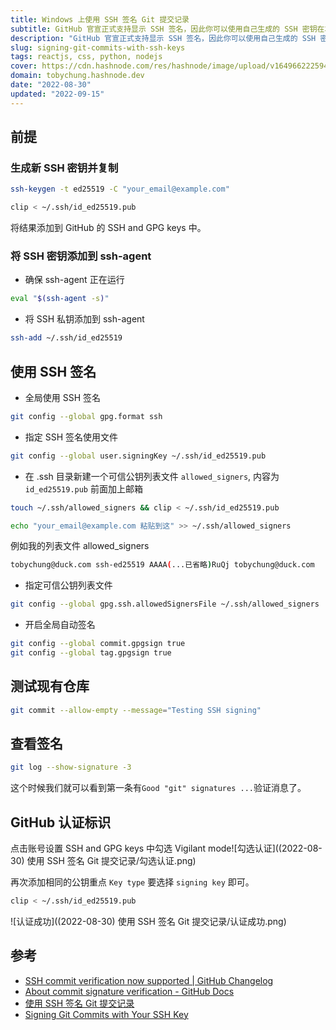 ```yaml
---
title: Windows 上使用 SSH 签名 Git 提交记录
subtitle: GitHub 官宣正式支持显示 SSH 签名，因此你可以使用自己生成的 SSH 密钥在本地签名提交记录以防止他人冒充伪造提交记录
description: "GitHub 官宣正式支持显示 SSH 签名，因此你可以使用自己生成的 SSH 密钥在本地签名提交记录以防止他人冒充伪造提交记录"
slug: signing-git-commits-with-ssh-keys
tags: reactjs, css, python, nodejs
cover: https://cdn.hashnode.com/res/hashnode/image/upload/v1649662225945/7f_c6UxhR.jpg?auto=compress
domain: tobychung.hashnode.dev
date: "2022-08-30"
updated: "2022-09-15"
---
```


## 前提

### 生成新 SSH 密钥并复制

```bash
ssh-keygen -t ed25519 -C "your_email@example.com"
```

```bash
clip < ~/.ssh/id_ed25519.pub
```

将结果添加到 GitHub 的 SSH and GPG keys 中。

### 将 SSH 密钥添加到 ssh-agent

- 确保 ssh-agent 正在运行

```bash
eval "$(ssh-agent -s)"
```

- 将 SSH 私钥添加到 ssh-agent

```bash
ssh-add ~/.ssh/id_ed25519
```

## 使用 SSH 签名

- 全局使用 SSH 签名

```bash
git config --global gpg.format ssh
```

- 指定 SSH 签名使用文件

```bash
git config --global user.signingKey ~/.ssh/id_ed25519.pub
```

- 在 .ssh 目录新建一个可信公钥列表文件 `allowed_signers`, 内容为 `id_ed25519.pub` 前面加上邮箱

```bash
touch ~/.ssh/allowed_signers && clip < ~/.ssh/id_ed25519.pub
```

```bash
echo "your_email@example.com 粘贴到这" >> ~/.ssh/allowed_signers
```

例如我的列表文件 allowed_signers

```bash
tobychung@duck.com ssh-ed25519 AAAA(...已省略)RuQj tobychung@duck.com
```

- 指定可信公钥列表文件

```bash
git config --global gpg.ssh.allowedSignersFile ~/.ssh/allowed_signers
```

- 开启全局自动签名

```bash
git config --global commit.gpgsign true
git config --global tag.gpgsign true
```

## 测试现有仓库

```bash
git commit --allow-empty --message="Testing SSH signing"
```

## 查看签名

```bash
git log --show-signature -3
```

这个时候我们就可以看到第一条有`Good "git" signatures ...`验证消息了。

## GitHub 认证标识

点击账号设置 SSH and GPG keys 中勾选 Vigilant mode![勾选认证]((2022-08-30) 使用 SSH 签名 Git 提交记录/勾选认证.png)

再次添加相同的公钥重点 `Key type` 要选择 `signing key` 即可。

```bash
clip < ~/.ssh/id_ed25519.pub
```

  ![认证成功]((2022-08-30) 使用 SSH 签名 Git 提交记录/认证成功.png)

## 参考

- [SSH commit verification now supported | GitHub Changelog](https://github.blog/changelog/2022-08-23-ssh-commit-verification-now-supported/)
- [About commit signature verification - GitHub Docs](https://docs.github.com/en/authentication/managing-commit-signature-verification/about-commit-signature-verification#ssh-commit-verification)
- [使用 SSH 签名 Git 提交记录](https://taoshu.in/git/ssh-sign.html)
- [Signing Git Commits with Your SSH Key](https://calebhearth.com/sign-git-with-ssh)

